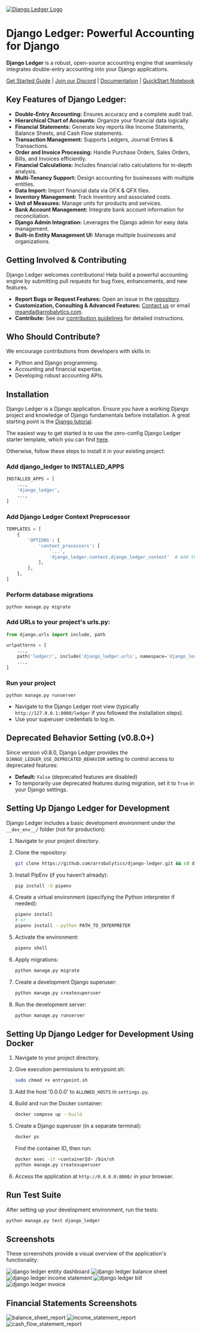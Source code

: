 [![Django Ledger Logo](https://us-east-1.linodeobjects.com/django-ledger/logo/django-ledger-logo@2x.png)](https://github.com/arrobalytics/django-ledger)

# Django Ledger: Powerful Accounting for Django

**Django Ledger** is a robust, open-source accounting engine that seamlessly integrates double-entry accounting into your Django applications.

[Get Started Guide](https://www.djangoledger.com/get-started) | [Join our Discord](https://discord.gg/c7PZcbYgrc) | [Documentation](https://django-ledger.readthedocs.io/en/latest/) | [QuickStart Notebook](https://github.com/arrobalytics/django-ledger/blob/develop/notebooks/QuickStart%20Notebook.ipynb)

## Key Features of Django Ledger:

*   **Double-Entry Accounting:** Ensures accuracy and a complete audit trail.
*   **Hierarchical Chart of Accounts:** Organize your financial data logically.
*   **Financial Statements:** Generate key reports like Income Statements, Balance Sheets, and Cash Flow statements.
*   **Transaction Management:** Supports Ledgers, Journal Entries & Transactions.
*   **Order and Invoice Processing:** Handle Purchase Orders, Sales Orders, Bills, and Invoices efficiently.
*   **Financial Calculations:** Includes financial ratio calculations for in-depth analysis.
*   **Multi-Tenancy Support:** Design accounting for businesses with multiple entities.
*   **Data Import:** Import financial data via OFX & QFX files.
*   **Inventory Management:** Track inventory and associated costs.
*   **Unit of Measures:** Manage units for products and services.
*   **Bank Account Management:** Integrate bank account information for reconciliation.
*   **Django Admin Integration:** Leverages the Django admin for easy data management.
*   **Built-in Entity Management UI:** Manage multiple businesses and organizations.

## Getting Involved & Contributing

Django Ledger welcomes contributions! Help build a powerful accounting engine by submitting pull requests for bug fixes, enhancements, and new features.

*   **Report Bugs or Request Features:** Open an issue in the [repository](https://github.com/arrobalytics/django-ledger).
*   **Customization, Consulting & Advanced Features:** [Contact us](https://www.miguelsanda.com/work-with-me/) or email msanda@arrobalytics.com.
*   **Contribute:** See our [contribution guidelines](https://github.com/arrobalytics/django-ledger/blob/master/Contribute.md) for detailed instructions.

## Who Should Contribute?

We encourage contributions from developers with skills in:

*   Python and Django programming.
*   Accounting and financial expertise.
*   Developing robust accounting APIs.

## Installation

Django Ledger is a Django application. Ensure you have a working Django project and knowledge of Django fundamentals before installation. A great starting point is the [Django tutorial](https://docs.djangoproject.com/en/4.2/intro/tutorial01/#creating-a-project).

The easiest way to get started is to use the zero-config Django Ledger starter template, which you can find [here](https://github.com/arrobalytics/django-ledger-starter).

Otherwise, follow these steps to install it in your existing project:

### Add django_ledger to INSTALLED_APPS

```python
INSTALLED_APPS = [
    ...,
    'django_ledger',
    ...,
]
```

### Add Django Ledger Context Preprocessor

```python
TEMPLATES = [
    {
        'OPTIONS': {
            'context_processors': [
                '...',
                'django_ledger.context.django_ledger_context'  # Add this line to a context_processors list..
            ],
        },
    },
]
```

### Perform database migrations

```shell
python manage.py migrate
```

### Add URLs to your project's urls.py:

```python
from django.urls import include, path

urlpatterns = [
    ...,
    path('ledger/', include('django_ledger.urls', namespace='django_ledger')),
    ...,
]
```

### Run your project

```shell
python manage.py runserver
```

*   Navigate to the Django Ledger root view (typically `http://127.0.0.1:8000/ledger` if you followed the installation steps).
*   Use your superuser credentials to log in.

## Deprecated Behavior Setting (v0.8.0+)

Since version v0.8.0, Django Ledger provides the `DJANGO_LEDGER_USE_DEPRECATED_BEHAVIOR` setting to control access to deprecated features:

*   **Default:** `False` (deprecated features are disabled)
*   To temporarily use deprecated features during migration, set it to `True` in your Django settings.

## Setting Up Django Ledger for Development

Django Ledger includes a basic development environment under the `__dev_env__/` folder (not for production):

1.  Navigate to your project directory.
2.  Clone the repository:

    ```bash
    git clone https://github.com/arrobalytics/django-ledger.git && cd django-ledger
    ```
3.  Install PipEnv (if you haven't already):

    ```bash
    pip install -U pipenv
    ```
4.  Create a virtual environment (specifying the Python interpreter if needed):

    ```bash
    pipenv install
    # or
    pipenv install --python PATH_TO_INTERPRETER
    ```
5.  Activate the environment:

    ```bash
    pipenv shell
    ```
6.  Apply migrations:

    ```bash
    python manage.py migrate
    ```
7.  Create a development Django superuser:

    ```bash
    python manage.py createsuperuser
    ```
8.  Run the development server:

    ```bash
    python manage.py runserver
    ```

## Setting Up Django Ledger for Development Using Docker

1.  Navigate to your project directory.
2.  Give execution permissions to entrypoint.sh:

    ```bash
    sudo chmod +x entrypoint.sh
    ```
3.  Add the host '0.0.0.0' to `ALLOWED_HOSTS` in `settings.py`.
4.  Build and run the Docker container:

    ```bash
    docker compose up --build
    ```
5.  Create a Django superuser (in a separate terminal):

    ```bash
    docker ps
    ```
    Find the container ID, then run:

    ```bash
    docker exec -it <containerId> /bin/sh
    python manage.py createsuperuser
    ```
6.  Access the application at `http://0.0.0.0:8000/` in your browser.

## Run Test Suite

After setting up your development environment, run the tests:

```bash
python manage.py test django_ledger
```

## Screenshots

These screenshots provide a visual overview of the application's functionality:

![django ledger entity dashboard](https://us-east-1.linodeobjects.com/django-ledger/public/img/django_ledger_entity_dashboard.png)
![django ledger balance sheet](https://us-east-1.linodeobjects.com/django-ledger/public/img/django_ledger_income_statement.png)
![django ledger income statement](https://us-east-1.linodeobjects.com/django-ledger/public/img/django_ledger_balance_sheet.png)
![django ledger bill](https://us-east-1.linodeobjects.com/django-ledger/public/img/django_ledger_bill.png)
![django ledger invoice](https://us-east-1.linodeobjects.com/django-ledger/public/img/django_ledger_invoice.png)

## Financial Statements Screenshots

![balance_sheet_report](https://django-ledger.us-east-1.linodeobjects.com/public/img/BalanceSheetStatement.png)
![income_statement_report](https://django-ledger.us-east-1.linodeobjects.com/public/img/IncomeStatement.png)
![cash_flow_statement_report](https://django-ledger.us-east-1.linodeobjects.com/public/img/CashFlowStatement.png)